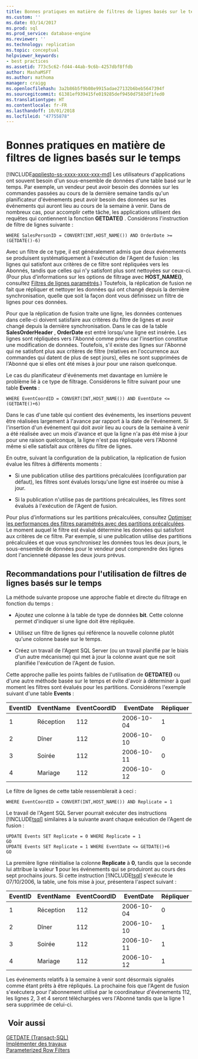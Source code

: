 ```yaml
---
title: Bonnes pratiques en matière de filtres de lignes basés sur le temps | Microsoft Docs
ms.custom: ''
ms.date: 03/14/2017
ms.prod: sql
ms.prod_service: database-engine
ms.reviewer: ''
ms.technology: replication
ms.topic: conceptual
helpviewer_keywords:
- best practices
ms.assetid: 773c5c62-fd44-44ab-9c6b-4257dbf8ffdb
author: MashaMSFT
ms.author: mathoma
manager: craigg
ms.openlocfilehash: 3a2b86b5f9b08e9915adae27132b6beb5647394f
ms.sourcegitcommit: 61381ef939415fe019285def9450d7583df1fed0
ms.translationtype: HT
ms.contentlocale: fr-FR
ms.lasthandoff: 10/01/2018
ms.locfileid: "47755878"
---
```

# <a name="best-practices-for-time-based-row-filters"></a>Bonnes pratiques en matière de filtres de lignes basés sur le temps
[!INCLUDE[appliesto-ss-xxxx-xxxx-xxx-md](../../../includes/appliesto-ss-xxxx-xxxx-xxx-md.md)]
  Les utilisateurs d'applications ont souvent besoin d'un sous-ensemble de données d'une table basé sur le temps. Par exemple, un vendeur peut avoir besoin des données sur les commandes passées au cours de la dernière semaine tandis qu'un planificateur d'événements peut avoir besoin des données sur les événements qui auront lieu au cours de la semaine à venir. Dans de nombreux cas, pour accomplir cette tâche, les applications utilisent des requêtes qui contiennent la fonction **GETDATE()** . Considérons l'instruction de filtre de lignes suivante :  
  
```  
WHERE SalesPersonID = CONVERT(INT,HOST_NAME()) AND OrderDate >= (GETDATE()-6)  
```  
  
 Avec un filtre de ce type, il est généralement admis que deux événements se produisent systématiquement à l'exécution de l'Agent de fusion : les lignes qui satisfont aux critères de ce filtre sont répliquées vers les Abonnés, tandis que celles qui n'y satisfont plus sont nettoyées sur ceux-ci. (Pour plus d’informations sur les options de filtrage avec **HOST_NAME()**, consultez [Filtres de lignes paramétrés](../../../relational-databases/replication/merge/parameterized-filters-parameterized-row-filters.md).) Toutefois, la réplication de fusion ne fait que répliquer et nettoyer les données qui ont changé depuis la dernière synchronisation, quelle que soit la façon dont vous définissez un filtre de lignes pour ces données.  
  
 Pour que la réplication de fusion traite une ligne, les données contenues dans celle-ci doivent satisfaire aux critères du filtre de lignes et avoir changé depuis la dernière synchronisation. Dans le cas de la table **SalesOrderHeader** , **OrderDate** est entré lorsqu'une ligne est insérée. Les lignes sont répliquées vers l'Abonné comme prévu car l'insertion constitue une modification de données. Toutefois, s'il existe des lignes sur l'Abonné qui ne satisfont plus aux critères de filtre (relatives en l'occurrence aux commandes qui datent de plus de sept jours), elles ne sont supprimées de l'Abonné que si elles ont été mises à jour pour une raison quelconque.  
  
 Le cas du planificateur d'événements met davantage en lumière le problème lié à ce type de filtrage. Considérons le filtre suivant pour une table **Events** :  
  
```  
WHERE EventCoordID = CONVERT(INT,HOST_NAME()) AND EventDate <= (GETDATE()+6)  
```  
  
 Dans le cas d'une table qui contient des événements, les insertions peuvent être réalisées largement à l'avance par rapport à la date de l'événement. Si l'insertion d'un événement qui doit avoir lieu au cours de la semaine à venir a été réalisée avec un mois d'avance et que la ligne n'a pas été mise à jour pour une raison quelconque, la ligne n'est pas répliquée vers l'Abonné même si elle satisfait aux critères du filtre de lignes.  
  
 En outre, suivant la configuration de la publication, la réplication de fusion évalue les filtres à différents moments :  
  
-   Si une publication utilise des partitions précalculées (configuration par défaut), les filtres sont évalués lorsqu'une ligne est insérée ou mise à jour.  
  
-   Si la publication n'utilise pas de partitions précalculées, les filtres sont évalués à l'exécution de l'Agent de fusion.  
  
 Pour plus d’informations sur les partitions précalculées, consultez [Optimiser les performances des filtres paramétrés avec des partitions précalculées](../../../relational-databases/replication/merge/parameterized-filters-optimize-for-precomputed-partitions.md). Le moment auquel le filtre est évalué détermine les données qui satisfont aux critères de ce filtre. Par exemple, si une publication utilise des partitions précalculées et que vous synchronisez les données tous les deux jours, le sous-ensemble de données pour le vendeur peut comprendre des lignes dont l'ancienneté dépasse les deux jours prévus.  
  
## <a name="recommendations-for-using-time-based-row-filters"></a>Recommandations pour l'utilisation de filtres de lignes basés sur le temps  
 La méthode suivante propose une approche fiable et directe du filtrage en fonction du temps :  
  
-   Ajoutez une colonne à la table de type de données **bit**. Cette colonne permet d'indiquer si une ligne doit être répliquée.  
  
-   Utilisez un filtre de lignes qui référence la nouvelle colonne plutôt qu'une colonne basée sur le temps.  
  
-   Créez un travail de l'Agent SQL Server (ou un travail planifié par le biais d'un autre mécanisme) qui met à jour la colonne avant que ne soit planifiée l'exécution de l'Agent de fusion.  
  
 Cette approche pallie les points faibles de l'utilisation de **GETDATE()** ou d'une autre méthode basée sur le temps et évite d'avoir à déterminer à quel moment les filtres sont évalués pour les partitions. Considérons l'exemple suivant d'une table **Events** :  
  
|**EventID**|**EventName**|**EventCoordID**|**EventDate**|**Répliquer**|  
|-----------------|-------------------|----------------------|-------------------|-------------------|  
|1|Réception|112|2006-10-04|1|  
|2|Dîner|112|2006-10-10|0|  
|3|Soirée|112|2006-10-11|0|  
|4|Mariage|112|2006-10-12|0|  
  
 Le filtre de lignes de cette table ressemblerait à ceci :  
  
```  
WHERE EventCoordID = CONVERT(INT,HOST_NAME()) AND Replicate = 1  
```  
  
 Le travail de l'Agent SQL Server pourrait exécuter des instructions [!INCLUDE[tsql](../../../includes/tsql-md.md)] similaires à la suivante avant chaque exécution de l'Agent de fusion :  
  
```  
UPDATE Events SET Replicate = 0 WHERE Replicate = 1  
GO  
UPDATE Events SET Replicate = 1 WHERE EventDate <= GETDATE()+6  
GO  
```  
  
 La première ligne réinitialise la colonne **Replicate** à **0**, tandis que la seconde lui attribue la valeur **1** pour les événements qui se produiront au cours des sept prochains jours. Si cette instruction [!INCLUDE[tsql](../../../includes/tsql-md.md)] s'exécute le 07/10/2006, la table, une fois mise à jour, présentera l'aspect suivant :  
  
|**EventID**|**EventName**|**EventCoordID**|**EventDate**|**Répliquer**|  
|-----------------|-------------------|----------------------|-------------------|-------------------|  
|1|Réception|112|2006-10-04|0|  
|2|Dîner|112|2006-10-10|1|  
|3|Soirée|112|2006-10-11|1|  
|4|Mariage|112|2006-10-12|1|  
  
 Les événements relatifs à la semaine à venir sont désormais signalés comme étant prêts à être répliqués. La prochaine fois que l'Agent de fusion s'exécutera pour l'abonnement utilisé par le coordinateur d'événements 112, les lignes 2, 3 et 4 seront téléchargées vers l'Abonné tandis que la ligne 1 sera supprimée de celui-ci.  
  
## <a name="see-also"></a> Voir aussi  
 [GETDATE &#40;Transact-SQL&#41;](../../../t-sql/functions/getdate-transact-sql.md)   
 [Implémenter des travaux](../../../ssms/agent/implement-jobs.md)   
 [Parameterized Row Filters](../../../relational-databases/replication/merge/parameterized-filters-parameterized-row-filters.md)  
  
  
